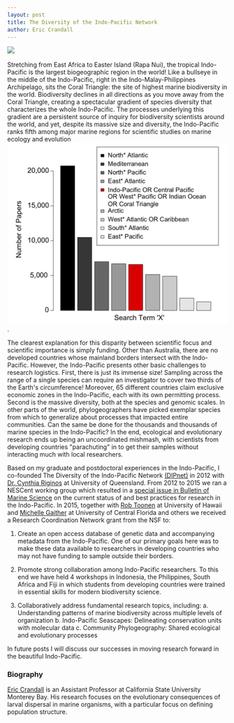 ```yaml
---
layout: post 
title: The Diversity of the Indo-Pacific Network 
author: Eric Crandall
---
```

![](dipnet_color_300px.png)

Stretching from East Africa to Easter Island (Rapa Nui), the tropical Indo-Pacific is the largest biogeographic region in the world! Like a bullseye in the middle of the Indo-Pacific, right in the Indo-Malay-Philippines Archipelago, sits the Coral Triangle: the site of highest marine biodiversity in the world. Biodiversity declines in all directions as you move away from the Coral Triangle, creating a spectacular gradient of species diversity that characterizes the whole Indo-Pacific. The processes underlying this gradient are a persistent source of inquiry for biodiversity scientists around the world, and yet, despite its massive size and diversity, the Indo-Pacific ranks fifth among major marine regions for scientific studies on marine ecology and evolution ![Figure 1](../img/Indo_Pacific_SSI.jpg).

The clearest explanation for this disparity between scientific focus and scientific importance is simply funding. Other than Australia, there are no developed countries whose mainland borders intersect with the Indo-Pacific. However, the Indo-Pacific presents other basic challenges to research logistics. First, there is just its immense size! Sampling across the range of a single species can require an investigator to cover two thirds of the Earth's circumference! Moreover, 65 different countries claim exclusive economic zones in the Indo-Pacific, each with its own permitting process. Second is the massive diversity, both at the species and genomic scales. In other parts of the world, phylogeographers have picked exemplar species from which to generalize about processes that impacted entire communities. Can the same be done for the thousands and thousands of marine species in the Indo-Pacific? In the end, ecological and evolutionary research ends up being an uncoordinated mishmash, with scientists from developing countries "parachuting" in to get their samples without interacting much with local researchers.

Based on my graduate and postdoctoral experiences in the Indo-Pacific, I co-founded The Diversity of the Indo-Pacific Network [(DIPnet)](http://diversityindopacific.net) in 2012 with [Dr. Cynthia Riginos](http://www.cynthiariginos.org/wordpress/) at University of Queensland. From 2012 to 2015 we ran a NESCent working group which resulted in a [special issue in Bulletin of Marine Science](https://www.ingentaconnect.com/content/umrsmas/bullmar/2014/00000090/00000001%3bjsessionid=yhpkq541xogx.alice) on the current status of and best practices for research in the Indo-Pacific. In 2015, together with [Rob Toonen](http://tobolab.org) at University of Hawaii and [Michelle Gaither](https://sciences.ucf.edu/biology/faculty/michelle-gaither/) at University of Central Florida and others we received a Research Coordination Network grant from the NSF to:

1) Create an open access database of genetic data and accompanying metadata from the Indo-Pacific. One of our primary goals here was to make these data available to researchers in developing countries who may not have funding to sample outside their borders.

2) Promote strong collaboration among Indo-Pacific researchers. To this end we have held 4 workshops in Indonesia, the Philippines, South Africa and Fiji in which students from developing countries were trained in essential skills for modern biodiversity science.

3) Collaboratively address fundamental research topics, including:
	a. Understanding patterns of marine biodiversity across multiple levels of organization 
	b. Indo-Pacific Seascapes: Delineating conservation units with molecular data 
	c. Community Phylogeography: Shared ecological and evolutionary processes
	
In future posts I will discuss our successes in moving research forward in the beautiful Indo-Pacific. 


### Biography
[Eric Crandall](http://www.ericcrandall.org) is an Assistant Professor at California State University Monterey Bay. His research focuses on the evolutionary consequences of larval dispersal in marine organisms, with a particular focus on defining population structure. 
	
